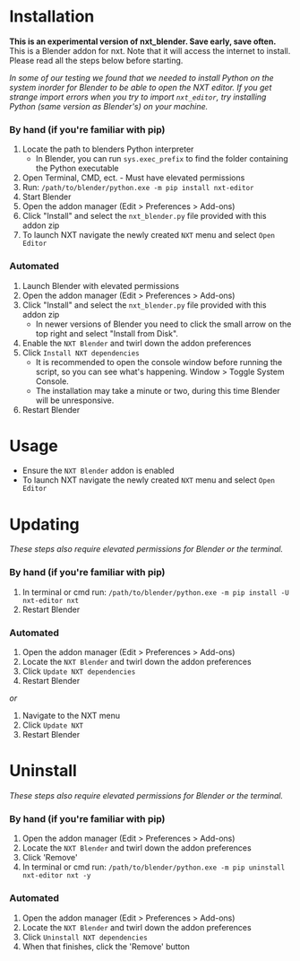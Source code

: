 # Installation
**This is an experimental version of nxt_blender. Save early, save often.**   
This is a Blender addon for nxt. Note that it will access the internet to install.  
Please read all the steps below before starting.

_In some of our testing we found that we needed to install Python on 
the system inorder for Blender to be able to open the NXT editor. If you 
get strange import errors when you try to import `nxt_editor`, try 
installing Python (same version as Blender's) on your machine._

### By hand (if you're familiar with pip)
1. Locate the path to blenders Python interpreter
    - In Blender, you can run `sys.exec_prefix` to find the folder containing the Python executable
2. Open Terminal, CMD, ect. - Must have elevated permissions
3. Run: `/path/to/blender/python.exe -m pip install nxt-editor`
4. Start Blender
5. Open the addon manager (Edit > Preferences > Add-ons)
6. Click "Install" and select the `nxt_blender.py` file provided with this addon zip
7. To launch NXT navigate the newly created `NXT` menu and select `Open Editor`


### Automated
1. Launch Blender with elevated permissions
2. Open the addon manager (Edit > Preferences > Add-ons)
3. Click "Install" and select the `nxt_blender.py` file provided with this addon zip
   * In newer versions of Blender you need to click the small arrow on the top right and select "Install from Disk".
4. Enable the `NXT Blender` and twirl down the addon preferences
5. Click `Install NXT dependencies`
   - It is recommended to open the console window before running the script, so you can see what's happening. Window > Toggle System Console.
   - The installation may take a minute or two, during this time Blender will be unresponsive.
6. Restart Blender
 
# Usage
- Ensure the `NXT Blender` addon is enabled
- To launch NXT navigate the newly created `NXT` menu and select `Open Editor`

# Updating
_These steps also require elevated permissions for Blender or the terminal._
### By hand (if you're familiar with pip)
1. In terminal or cmd run: `/path/to/blender/python.exe -m pip install -U nxt-editor nxt`
2. Restart Blender

### Automated
1. Open the addon manager (Edit > Preferences > Add-ons)
3. Locate the `NXT Blender` and twirl down the addon preferences
3. Click `Update NXT dependencies`
4. Restart Blender

_or_

1. Navigate to the NXT menu
2. Click `Update NXT`
3. Restart Blender

# Uninstall
_These steps also require elevated permissions for Blender or the terminal._
### By hand (if you're familiar with pip)
1. Open the addon manager (Edit > Preferences > Add-ons)
2. Locate the `NXT Blender` and twirl down the addon preferences
3. Click 'Remove'
1. In terminal or cmd run: `/path/to/blender/python.exe -m pip uninstall nxt-editor nxt -y`

### Automated
1. Open the addon manager (Edit > Preferences > Add-ons)
3. Locate the `NXT Blender` and twirl down the addon preferences
3. Click `Uninstall NXT dependencies`
3. When that finishes, click the 'Remove' button
